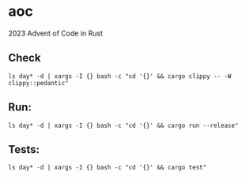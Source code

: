 # aoc
2023 Advent of Code in Rust

## Check

`ls day* -d | xargs -I {} bash -c "cd '{}' && cargo clippy -- -W clippy::pedantic"`

## Run:

 `ls day* -d | xargs -I {} bash -c "cd '{}' && cargo run --release"`

## Tests:

`ls day* -d | xargs -I {} bash -c "cd '{}' && cargo test"`

